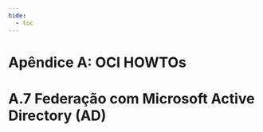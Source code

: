 ```yaml
---
hide:
  - toc
---
```


# Apêndice A: OCI HOWTOs

# A.7 Federação com Microsoft Active Directory (AD)
